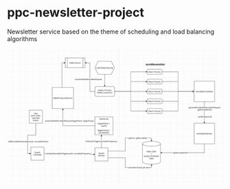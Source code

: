 # ppc-newsletter-project
Newsletter service based on the theme of scheduling and load balancing algorithms

![](src/main/resources/Project%20Diagram.png)

